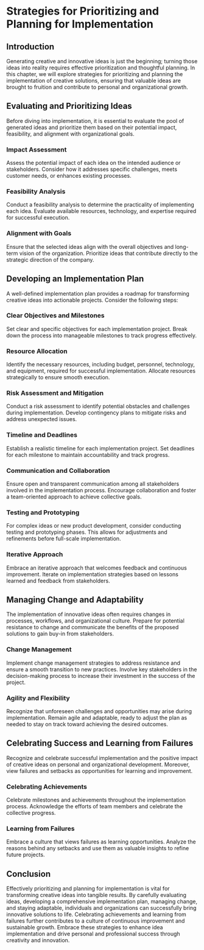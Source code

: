 # Strategies for Prioritizing and Planning for Implementation

## Introduction

Generating creative and innovative ideas is just the beginning; turning those ideas into reality requires effective prioritization and thoughtful planning. In this chapter, we will explore strategies for prioritizing and planning the implementation of creative solutions, ensuring that valuable ideas are brought to fruition and contribute to personal and organizational growth.

## Evaluating and Prioritizing Ideas

Before diving into implementation, it is essential to evaluate the pool of generated ideas and prioritize them based on their potential impact, feasibility, and alignment with organizational goals.

### Impact Assessment

Assess the potential impact of each idea on the intended audience or stakeholders. Consider how it addresses specific challenges, meets customer needs, or enhances existing processes.

### Feasibility Analysis

Conduct a feasibility analysis to determine the practicality of implementing each idea. Evaluate available resources, technology, and expertise required for successful execution.

### Alignment with Goals

Ensure that the selected ideas align with the overall objectives and long-term vision of the organization. Prioritize ideas that contribute directly to the strategic direction of the company.

## Developing an Implementation Plan

A well-defined implementation plan provides a roadmap for transforming creative ideas into actionable projects. Consider the following steps:

### Clear Objectives and Milestones

Set clear and specific objectives for each implementation project. Break down the process into manageable milestones to track progress effectively.

### Resource Allocation

Identify the necessary resources, including budget, personnel, technology, and equipment, required for successful implementation. Allocate resources strategically to ensure smooth execution.

### Risk Assessment and Mitigation

Conduct a risk assessment to identify potential obstacles and challenges during implementation. Develop contingency plans to mitigate risks and address unexpected issues.

### Timeline and Deadlines

Establish a realistic timeline for each implementation project. Set deadlines for each milestone to maintain accountability and track progress.

### Communication and Collaboration

Ensure open and transparent communication among all stakeholders involved in the implementation process. Encourage collaboration and foster a team-oriented approach to achieve collective goals.

### Testing and Prototyping

For complex ideas or new product development, consider conducting testing and prototyping phases. This allows for adjustments and refinements before full-scale implementation.

### Iterative Approach

Embrace an iterative approach that welcomes feedback and continuous improvement. Iterate on implementation strategies based on lessons learned and feedback from stakeholders.

## Managing Change and Adaptability

The implementation of innovative ideas often requires changes in processes, workflows, and organizational culture. Prepare for potential resistance to change and communicate the benefits of the proposed solutions to gain buy-in from stakeholders.

### Change Management

Implement change management strategies to address resistance and ensure a smooth transition to new practices. Involve key stakeholders in the decision-making process to increase their investment in the success of the project.

### Agility and Flexibility

Recognize that unforeseen challenges and opportunities may arise during implementation. Remain agile and adaptable, ready to adjust the plan as needed to stay on track toward achieving the desired outcomes.

## Celebrating Success and Learning from Failures

Recognize and celebrate successful implementation and the positive impact of creative ideas on personal and organizational development. Moreover, view failures and setbacks as opportunities for learning and improvement.

### Celebrating Achievements

Celebrate milestones and achievements throughout the implementation process. Acknowledge the efforts of team members and celebrate the collective progress.

### Learning from Failures

Embrace a culture that views failures as learning opportunities. Analyze the reasons behind any setbacks and use them as valuable insights to refine future projects.

## Conclusion

Effectively prioritizing and planning for implementation is vital for transforming creative ideas into tangible results. By carefully evaluating ideas, developing a comprehensive implementation plan, managing change, and staying adaptable, individuals and organizations can successfully bring innovative solutions to life. Celebrating achievements and learning from failures further contributes to a culture of continuous improvement and sustainable growth. Embrace these strategies to enhance idea implementation and drive personal and professional success through creativity and innovation.
